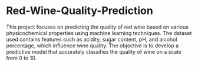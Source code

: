 # Red-Wine-Quality-Prediction
This project focuses on predicting the quality of red wine based on various physicochemical properties using machine learning techniques. The dataset used contains features such as acidity, sugar content, pH, and alcohol percentage, which influence wine quality. The objective is to develop a predictive model that accurately classifies the quality of wine on a scale from 0 to 10.
